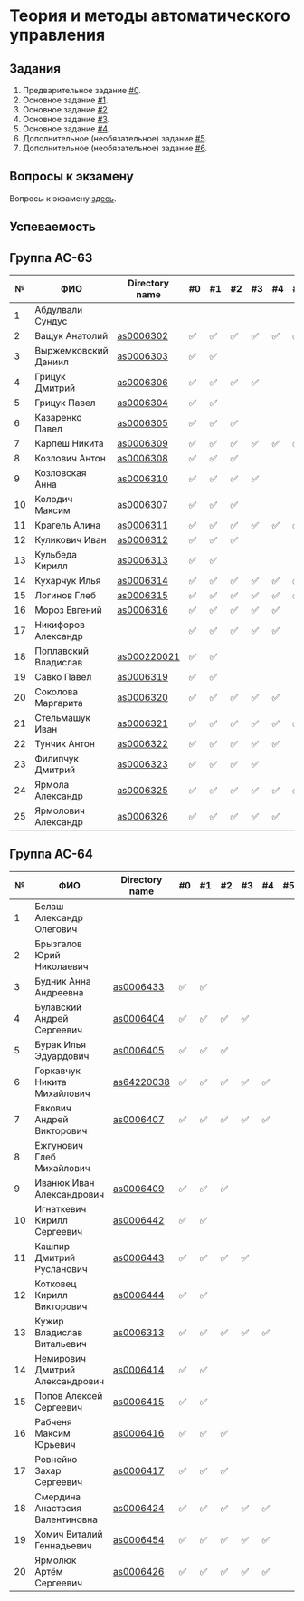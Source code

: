 # Теория и методы автоматического управления

## Задания

1. Предварительное задание [#0](./tasks/task_00/readme.md).
2. Основное задание [#1](./tasks/task_01/readme.md).
3. Основное задание [#2](./tasks/task_02/readme.md).
4. Основное задание [#3](./tasks/task_03/readme.md).
5. Основное задание [#4](./tasks/task_04/readme.md).
6. Дополнительное (необязательное) задание [#5](./tasks/task_05/readme.md).
7. Дополнительное (необязательное) задание [#6](./tasks/task_06/readme.md).

## Вопросы к экзамену

Вопросы к экзамену [здесь](./tasks/readme.md).

## Успеваемость

## Группа АС-63

| №  | ФИО                            | Directory name               | #0 | #1  | #2 | #3  | #4 | #5 | #6 | Рейтинг | Доклад |
|----|--------------------------------|------------------------------|----|-----|----|-----|----|----|----|---------|--------|
|1| Абдулвали Сундус|||||||||||
|2|Ващук Анатолий|[as0006302](./trunk/as0006302/)|:white_check_mark:|:white_check_mark:|:white_check_mark:|:white_check_mark:|:white_check_mark:|:white_check_mark:||||
|3|Выржемковский Даниил|[as0006303](./trunk/as0006303/)|:white_check_mark:|:white_check_mark:||||||||
|4|Грицук Дмитрий|[as0006306](./trunk/as0006306/)|:white_check_mark:|:white_check_mark:|:white_check_mark:|:white_check_mark:||||||
|5|Грицук Павел|[as0006304](./trunk/as0006304/)|:white_check_mark:|:white_check_mark:||||||||
|6|Казаренко Павел|[as0006305](./trunk/as0006305/)|:white_check_mark:|:white_check_mark:|:white_check_mark:|||||||
|7|Карпеш Никита|[as0006309](./trunk/as0006309/)|:white_check_mark:|:white_check_mark:|:white_check_mark:|:white_check_mark:|:white_check_mark:|:white_check_mark:|:white_check_mark:|||
|8|Козлович Антон|[as0006308](./trunk/as0006308/)|:white_check_mark:|:white_check_mark:|:white_check_mark:|||||||
|9|Козловская Анна|[as0006310](./trunk/as0006310/)|:white_check_mark:|:white_check_mark:|:white_check_mark:|:white_check_mark:||||||
|10|Колодич Максим|[as0006307](./trunk/as0006307/)|:white_check_mark:|:white_check_mark:|:white_check_mark:|||||||
|11|Крагель Алина|[as0006311](./trunk/as0006311/)|:white_check_mark:|:white_check_mark:|:white_check_mark:|:white_check_mark:|:white_check_mark:|:white_check_mark:|:white_check_mark:|||
|12|Куликович Иван|[as0006312](./trunk/as0006312/)|:white_check_mark:|:white_check_mark:|:white_check_mark:|||||||
|13|Кульбеда Кирилл|[as0006313](trunk/as0006313)|:white_check_mark:|:white_check_mark:||||||||
|14|Кухарчук Илья|[as0006314](trunk/as0006314)|:white_check_mark:|:white_check_mark:|:white_check_mark:|:white_check_mark:|:white_check_mark:|:white_check_mark:|:white_check_mark:|||
|15|Логинов Глеб|[as0006315](./trunk/as0006315/)|:white_check_mark:|:white_check_mark:|:white_check_mark:|:white_check_mark:|:white_check_mark:|:white_check_mark:|:white_check_mark:|||
|16|Мороз Евгений|[as0006316](./trunk/as0006316/)|:white_check_mark:|:white_check_mark:|:white_check_mark:|:white_check_mark:|:white_check_mark:|||||
|17|Никифоров Александр||:white_check_mark:|:white_check_mark:|:white_check_mark:|:white_check_mark:|:white_check_mark:|||||
|18|Поплавский Владислав|[as000220021](./trunk/as000220021/)|:white_check_mark:|:white_check_mark:||||||||
|19|Савко Павел|[as0006319](./trunk/as0006319/)|:white_check_mark:|:white_check_mark:||||||||||
|20|Соколова Маргарита|[as0006320](./trunk/as0006320/)|:white_check_mark:|:white_check_mark:|:white_check_mark:|:white_check_mark:|:white_check_mark:|||||||
|21|Стельмашук Иван|[as0006321](./trunk/as0006321/)|:white_check_mark:|:white_check_mark:|:white_check_mark:|:white_check_mark:|:white_check_mark:|:white_check_mark:||||||
|22|Тунчик Антон|[as0006322](./trunk/as0006322/)|:white_check_mark:|:white_check_mark:|:white_check_mark:|:white_check_mark:|:white_check_mark:|||||
|23|Филипчук Дмитрий|[as0006323](./trunk/as0006323/)|:white_check_mark:|:white_check_mark:|:white_check_mark:|:white_check_mark:||||||
|24|Ярмола Александр|[as0006325](./trunk/as0006325/)|:white_check_mark:|:white_check_mark:|:white_check_mark:|:white_check_mark:|:white_check_mark:|:white_check_mark:|:white_check_mark:|||
|25|Ярмолович Александр|[as0006326](./trunk/as0006326/)|:white_check_mark:|:white_check_mark:|:white_check_mark:|:white_check_mark:|:white_check_mark:|||||

## Группа АС-64

| №  | ФИО                            | Directory name               | #0 | #1  | #2 | #3  | #4 | #5 | #6 | Рейтинг | Доклад |
|----|--------------------------------|----------------------------- |----|-----|----|-----|----|----|----|---------|--------|
|1|Белаш Александр Олегович|||||||||||
|2|Брызгалов Юрий Николаевич|||||||||||
|3|Будник Анна Андреевна|[as0006433](./trunk/as0006433/)|:white_check_mark:|:white_check_mark:||||||||
|4|Булавский Андрей Сергеевич|[as0006404](./trunk/as0006404/)|:white_check_mark:|:white_check_mark:|:white_check_mark:|:white_check_mark:||||||
|5|Бурак Илья Эдуардович|[as0006405](./trunk/as0006405/)|:white_check_mark:|:white_check_mark:|:white_check_mark:|||||||
|6|Горкавчук Никита Михайлович|[as64220038](./trunk/as64220038/)|:white_check_mark:|:white_check_mark:|:white_check_mark:|:white_check_mark:|:white_check_mark:|||||
|7|Евкович Андрей Викторович|[as0006407](./trunk/as0006407/)|:white_check_mark:|:white_check_mark:|:white_check_mark:|:white_check_mark:|:white_check_mark:|||||
|8|Ежгунович Глеб Михайлович|||||||||||
|9|Иванюк Иван Александрович|[as0006409](./trunk/as0006409/)|:white_check_mark:|:white_check_mark:|:white_check_mark:||||||||
|10|Игнаткевич Кирилл Сергеевич|[as0006442](./trunk/as0006442)|:white_check_mark:|:white_check_mark:||||||||
|11|Кашпир Дмитрий Русланович|[as0006443](./trunk/as0006443/)|:white_check_mark:|:white_check_mark:|:white_check_mark:|:white_check_mark:||||||
|12|Котковец Кирилл Викторович|[as0006444](./trunk/as0006444/)|:white_check_mark:|:white_check_mark:||||||||
|13|Кужир Владислав Витальевич|[as0006313](./trunk/as0006413/)|:white_check_mark:|:white_check_mark:|:white_check_mark:|:white_check_mark:|:white_check_mark:|||||
|14|Немирович Дмитрий Александрович|[as0006414](./trunk/as0006414/)|:white_check_mark:|:white_check_mark:||||||||
|15|Попов Алексей Сергеевич|[as0006415](./trunk/as0006415/)|:white_check_mark:|:white_check_mark:||||||||
|16|Рабченя Максим Юрьевич|[as0006416](./trunk/as0006416/)|:white_check_mark:|:white_check_mark:|:white_check_mark:|||||||
|17|Ровнейко Захар Сергеевич|[as0006417](./trunk/as0006417/)|:white_check_mark:|:white_check_mark:|:white_check_mark:|||||||
|18|Смердина Анастасия Валентиновна|[as0006424](./trunk/as0006424/)|:white_check_mark:|:white_check_mark:|:white_check_mark:|:white_check_mark:|:white_check_mark:|||||
|19|Хомич Виталий Геннадьевич|[as0006454](./trunk/as0006454/)|:white_check_mark:|:white_check_mark:|:white_check_mark:|:white_check_mark:|:white_check_mark:|||||
|20|Ярмолюк Артём Сергеевич|[as0006426](./trunk/as0006426/)|:white_check_mark:|:white_check_mark:|:white_check_mark:|:white_check_mark:|:white_check_mark:|||||
